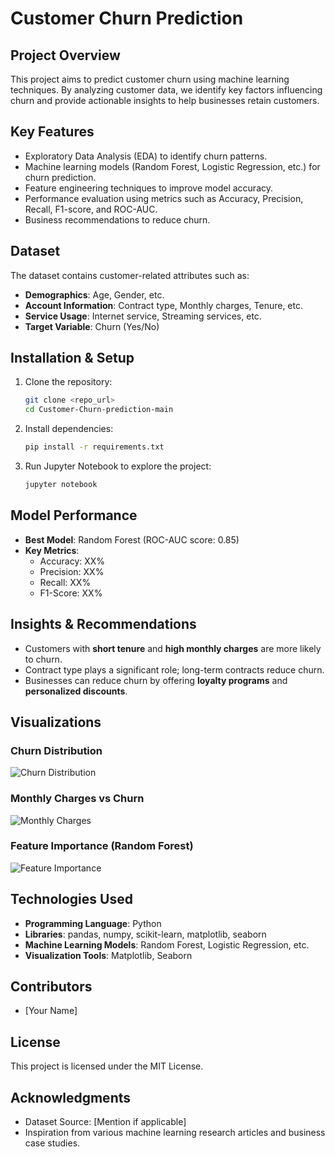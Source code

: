 # Customer Churn Prediction

## Project Overview
This project aims to predict customer churn using machine learning techniques. By analyzing customer data, we identify key factors influencing churn and provide actionable insights to help businesses retain customers.

## Key Features
- Exploratory Data Analysis (EDA) to identify churn patterns.
- Machine learning models (Random Forest, Logistic Regression, etc.) for churn prediction.
- Feature engineering techniques to improve model accuracy.
- Performance evaluation using metrics such as Accuracy, Precision, Recall, F1-score, and ROC-AUC.
- Business recommendations to reduce churn.

## Dataset
The dataset contains customer-related attributes such as:
- **Demographics**: Age, Gender, etc.
- **Account Information**: Contract type, Monthly charges, Tenure, etc.
- **Service Usage**: Internet service, Streaming services, etc.
- **Target Variable**: Churn (Yes/No)

## Installation & Setup
1. Clone the repository:
   ```bash
   git clone <repo_url>
   cd Customer-Churn-prediction-main
   ```
2. Install dependencies:
   ```bash
   pip install -r requirements.txt
   ```
3. Run Jupyter Notebook to explore the project:
   ```bash
   jupyter notebook
   ```

## Model Performance
- **Best Model**: Random Forest (ROC-AUC score: 0.85)
- **Key Metrics**:
  - Accuracy: XX%
  - Precision: XX%
  - Recall: XX%
  - F1-Score: XX%

## Insights & Recommendations
- Customers with **short tenure** and **high monthly charges** are more likely to churn.
- Contract type plays a significant role; long-term contracts reduce churn.
- Businesses can reduce churn by offering **loyalty programs** and **personalized discounts**.

## Visualizations
### Churn Distribution
![Churn Distribution](images/churn_distribution.png)

### Monthly Charges vs Churn
![Monthly Charges](images/monthly_charges_vs_churn.png)

### Feature Importance (Random Forest)
![Feature Importance](images/feature_importance.png)

## Technologies Used
- **Programming Language**: Python
- **Libraries**: pandas, numpy, scikit-learn, matplotlib, seaborn
- **Machine Learning Models**: Random Forest, Logistic Regression, etc.
- **Visualization Tools**: Matplotlib, Seaborn

## Contributors
- [Your Name]

## License
This project is licensed under the MIT License.

## Acknowledgments
- Dataset Source: [Mention if applicable]
- Inspiration from various machine learning research articles and business case studies.
